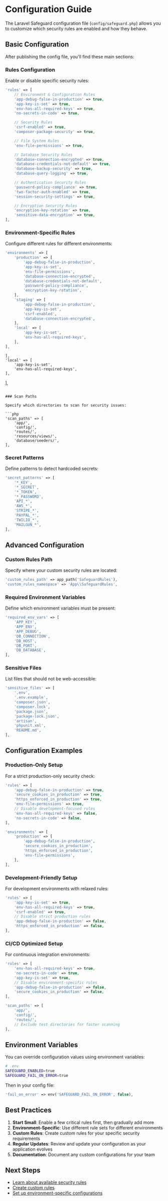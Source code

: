 # Configuration Guide

The Laravel Safeguard configuration file (`config/safeguard.php`) allows you to customize which security rules are enabled and how they behave.

## Basic Configuration

After publishing the config file, you'll find these main sections:

### Rules Configuration

Enable or disable specific security rules:

```php
'rules' => [
    // Environment & Configuration Rules
    'app-debug-false-in-production' => true,
    'app-key-is-set' => true,
    'env-has-all-required-keys' => true,
    'no-secrets-in-code' => true,

    // Security Rules
    'csrf-enabled' => true,
    'composer-package-security' => true,

    // File System Rules
    'env-file-permissions' => true,

    // Database Security Rules
    'database-connection-encrypted' => true,
    'database-credentials-not-default' => true,
    'database-backup-security' => true,
    'database-query-logging' => true,

    // Authentication Security Rules
    'password-policy-compliance' => true,
    'two-factor-auth-enabled' => true,
    'session-security-settings' => true,

    // Encryption Security Rules
    'encryption-key-rotation' => true,
    'sensitive-data-encryption' => true,
],
```

### Environment-Specific Rules

Configure different rules for different environments:

```php
'environments' => [
    'production' => [
        'app-debug-false-in-production',
        'app-key-is-set',
        'env-file-permissions',
        'database-connection-encrypted',
        'database-credentials-not-default',
        'password-policy-compliance',
        'encryption-key-rotation',
    ],
    'staging' => [
        'app-debug-false-in-production',
        'app-key-is-set',
        'csrf-enabled',
        'database-connection-encrypted',
    ],
    'local' => [
        'app-key-is-set',
        'env-has-all-required-keys',
    ],
],
```
    ],
    'local' => [
        'app-key-is-set',
        'env-has-all-required-keys',
    ],
],
```

### Scan Paths

Specify which directories to scan for security issues:

```php
'scan_paths' => [
    'app/',
    'config/',
    'routes/',
    'resources/views/',
    'database/seeders/',
],
```

### Secret Patterns

Define patterns to detect hardcoded secrets:

```php
'secret_patterns' => [
    '*_KEY',
    '*_SECRET',
    '*_TOKEN',
    '*_PASSWORD',
    'API_*',
    'AWS_*',
    'STRIPE_*',
    'PAYPAL_*',
    'TWILIO_*',
    'MAILGUN_*',
],
```

## Advanced Configuration

### Custom Rules Path

Specify where your custom security rules are located:

```php
'custom_rules_path' => app_path('SafeguardRules'),
'custom_rules_namespace' => 'App\\SafeguardRules',
```

### Required Environment Variables

Define which environment variables must be present:

```php
'required_env_vars' => [
    'APP_KEY',
    'APP_ENV',
    'APP_DEBUG',
    'DB_CONNECTION',
    'DB_HOST',
    'DB_PORT',
    'DB_DATABASE',
],
```

### Sensitive Files

List files that should not be web-accessible:

```php
'sensitive_files' => [
    '.env',
    '.env.example',
    'composer.json',
    'composer.lock',
    'package.json',
    'package-lock.json',
    'artisan',
    'phpunit.xml',
    'README.md',
],
```

## Configuration Examples

### Production-Only Setup

For a strict production-only security check:

```php
'rules' => [
    'app-debug-false-in-production' => true,
    'secure_cookies_in_production' => true,
    'https_enforced_in_production' => true,
    'env-file-permissions' => true,
    // Disable development-focused rules
    'env-has-all-required-keys' => false,
    'no-secrets-in-code' => false,
],

'environments' => [
    'production' => [
        'app-debug-false-in-production',
        'secure_cookies_in_production',
        'https_enforced_in_production',
        'env-file-permissions',
    ],
],
```

### Development-Friendly Setup

For development environments with relaxed rules:

```php
'rules' => [
    'app-key-is-set' => true,
    'env-has-all-required-keys' => true,
    'csrf-enabled' => true,
    // Disable strict production rules
    'app-debug-false-in-production' => false,
    'https_enforced_in_production' => false,
],
```

### CI/CD Optimized Setup

For continuous integration environments:

```php
'rules' => [
    'env-has-all-required-keys' => true,
    'no-secrets-in-code' => true,
    'app-key-is-set' => true,
    // Disable environment-specific rules
    'app-debug-false-in-production' => false,
    'secure_cookies_in_production' => false,
],

'scan_paths' => [
    'app/',
    'config/',
    'routes/',
    // Exclude test directories for faster scanning
],
```

## Environment Variables

You can override configuration values using environment variables:

```bash
# .env
SAFEGUARD_ENABLED=true
SAFEGUARD_FAIL_ON_ERROR=true
```

Then in your config file:

```php
'fail_on_error' => env('SAFEGUARD_FAIL_ON_ERROR', false),
```

## Best Practices

1. **Start Small**: Enable a few critical rules first, then gradually add more
2. **Environment-Specific**: Use different rule sets for different environments
3. **Custom Rules**: Create custom rules for your specific security requirements
4. **Regular Updates**: Review and update your configuration as your application evolves
5. **Documentation**: Document any custom configurations for your team

## Next Steps

- [Learn about available security rules](rules-reference.md)
- [Create custom rules](custom-rules.md)
- [Set up environment-specific configurations](environment-rules.md)